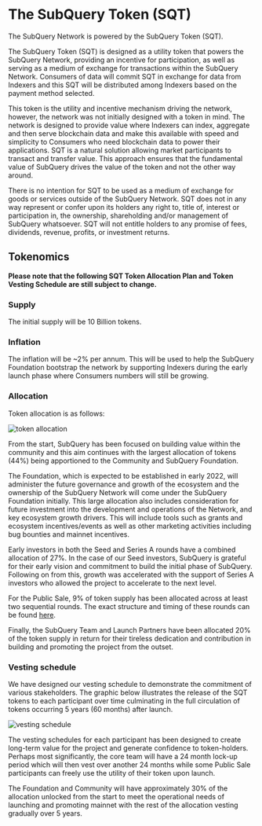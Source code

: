 # The SubQuery Token (SQT)

The SubQuery Network is powered by the SubQuery Token (SQT).

The SubQuery Token (SQT) is designed as a utility token that powers the SubQuery Network, providing an incentive for participation, as well as serving as a medium of exchange for transactions within the SubQuery Network. Consumers of data will commit SQT in exchange for data from Indexers and this SQT will be distributed among Indexers based on the payment method selected.

This token is the utility and incentive mechanism driving the network, however, the network was not initially designed with a token in mind. The network is designed to provide value where Indexers can index, aggregate and then serve blockchain data and make this available with speed and simplicity to Consumers who need blockchain data to power their applications. SQT is a natural solution allowing market participants to transact and transfer value. This approach ensures that the fundamental value of SubQuery drives the value of the token and not the other way around.

There is no intention for SQT to be used as a medium of exchange for goods or services outside of the SubQuery Network. SQT does not in any way represent or confer upon its holders any right to, title of, interest or participation in, the ownership, shareholding and/or management of SubQuery whatsoever. SQT will not entitle holders to any promise of fees, dividends, revenue, profits, or investment returns.

## Tokenomics

**Please note that the following SQT Token Allocation Plan and Token Vesting Schedule are still subject to change.**

### Supply

The initial supply will be 10 Billion tokens.

### Inflation

The inflation will be ~2% per annum. This will be used to help the SubQuery Foundation bootstrap the network by supporting Indexers during the early launch phase where Consumers numbers will still be growing.

### Allocation

Token allocation is as follows:

![token allocation](/assets/img/token_allocation.png)

From the start, SubQuery has been focused on building value within the community and this aim continues with the largest allocation of tokens (44%) being apportioned to the Community and SubQuery Foundation.

The Foundation, which is expected to be established in early 2022, will administer the future governance and growth of the ecosystem and the ownership of the SubQuery Network will come under the SubQuery Foundation initially. This large allocation also includes consideration for future investment into the development and operations of the Network, and key ecosystem growth drivers. This will include tools such as grants and ecosystem incentives/events as well as other marketing activities including bug bounties and mainnet incentives.

Early investors in both the Seed and Series A rounds have a combined allocation of 27%. In the case of our Seed investors, SubQuery is grateful for their early vision and commitment to build the initial phase of SubQuery. Following on from this, growth was accelerated with the support of Series A investors who allowed the project to accelerate to the next level.

For the Public Sale, 9% of token supply has been allocated across at least two sequential rounds. The exact structure and timing of these rounds can be found [here](https://subquery.medium.com/subquery-publishes-the-sqt-public-sale-date-and-sale-guide-64b8aff10882).

Finally, the SubQuery Team and Launch Partners have been allocated 20% of the token supply in return for their tireless dedication and contribution in building and promoting the project from the outset.

### Vesting schedule

We have designed our vesting schedule to demonstrate the commitment of various stakeholders. The graphic below illustrates the release of the SQT tokens to each participant over time culminating in the full circulation of tokens occurring 5 years (60 months) after launch.

![vesting schedule](/assets/img/vesting_schedule.png)

The vesting schedules for each participant has been designed to create long-term value for the project and generate confidence to token-holders. Perhaps most significantly, the core team will have a 24 month lock-up period which will then vest over another 24 months while some Public Sale participants can freely use the utility of their token upon launch.

The Foundation and Community will have approximately 30% of the allocation unlocked from the start to meet the operational needs of launching and promoting mainnet with the rest of the allocation vesting gradually over 5 years.
